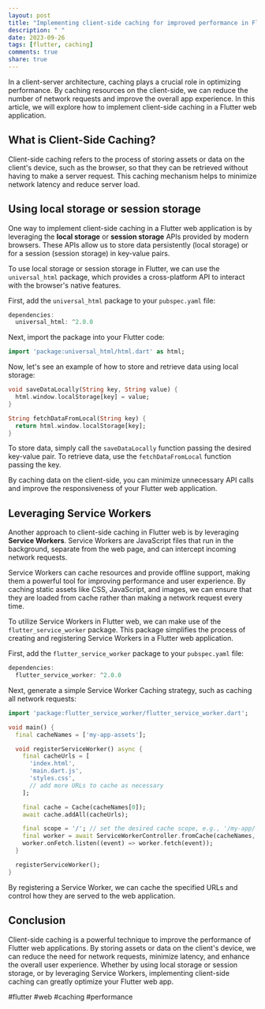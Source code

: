 ```yaml
---
layout: post
title: "Implementing client-side caching for improved performance in Flutter web"
description: " "
date: 2023-09-26
tags: [flutter, caching]
comments: true
share: true
---
```


In a client-server architecture, caching plays a crucial role in optimizing performance. By caching resources on the client-side, we can reduce the number of network requests and improve the overall app experience. In this article, we will explore how to implement client-side caching in a Flutter web application.

## What is Client-Side Caching?

Client-side caching refers to the process of storing assets or data on the client's device, such as the browser, so that they can be retrieved without having to make a server request. This caching mechanism helps to minimize network latency and reduce server load.

## Using local storage or session storage

One way to implement client-side caching in a Flutter web application is by leveraging the **local storage** or **session storage** APIs provided by modern browsers. These APIs allow us to store data persistently (local storage) or for a session (session storage) in key-value pairs.

To use local storage or session storage in Flutter, we can use the `universal_html` package, which provides a cross-platform API to interact with the browser's native features.

First, add the `universal_html` package to your `pubspec.yaml` file:

```dart
dependencies:
  universal_html: ^2.0.0
```

Next, import the package into your Flutter code:

```dart
import 'package:universal_html/html.dart' as html;
```

Now, let's see an example of how to store and retrieve data using local storage:

```dart
void saveDataLocally(String key, String value) {
  html.window.localStorage[key] = value;
}

String fetchDataFromLocal(String key) {
  return html.window.localStorage[key];
}
```

To store data, simply call the `saveDataLocally` function passing the desired key-value pair. To retrieve data, use the `fetchDataFromLocal` function passing the key.

By caching data on the client-side, you can minimize unnecessary API calls and improve the responsiveness of your Flutter web application.

## Leveraging Service Workers

Another approach to client-side caching in Flutter web is by leveraging **Service Workers**. Service Workers are JavaScript files that run in the background, separate from the web page, and can intercept incoming network requests.

Service Workers can cache resources and provide offline support, making them a powerful tool for improving performance and user experience. By caching static assets like CSS, JavaScript, and images, we can ensure that they are loaded from cache rather than making a network request every time.

To utilize Service Workers in Flutter web, we can make use of the `flutter_service_worker` package. This package simplifies the process of creating and registering Service Workers in a Flutter web application.

First, add the `flutter_service_worker` package to your `pubspec.yaml` file:

```dart
dependencies:
  flutter_service_worker: ^2.0.0
```

Next, generate a simple Service Worker Caching strategy, such as caching all network requests:

```dart
import 'package:flutter_service_worker/flutter_service_worker.dart';

void main() {
  final cacheNames = ['my-app-assets'];

  void registerServiceWorker() async {
    final cacheUrls = [
      'index.html',
      'main.dart.js',
      'styles.css',
      // add more URLs to cache as necessary
    ];

    final cache = Cache(cacheNames[0]);
    await cache.addAll(cacheUrls);

    final scope = '/'; // set the desired cache scope, e.g., '/my-app/'
    final worker = await ServiceWorkerController.fromCache(cacheNames, scope);
    worker.onFetch.listen((event) => worker.fetch(event));
  }

  registerServiceWorker();
}
```

By registering a Service Worker, we can cache the specified URLs and control how they are served to the web application.

## Conclusion

Client-side caching is a powerful technique to improve the performance of Flutter web applications. By storing assets or data on the client's device, we can reduce the need for network requests, minimize latency, and enhance the overall user experience. Whether by using local storage or session storage, or by leveraging Service Workers, implementing client-side caching can greatly optimize your Flutter web app.

#flutter #web #caching #performance